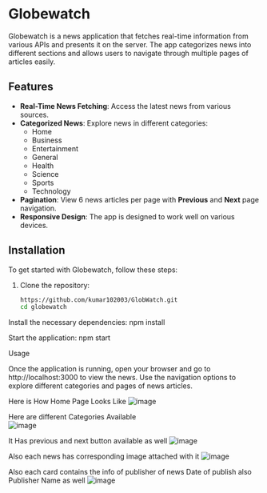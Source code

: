 # Globewatch

Globewatch is a news application that fetches real-time information from various APIs and presents it on the server. The app categorizes news into different sections and allows users to navigate through multiple pages of articles easily.

## Features

- **Real-Time News Fetching**: Access the latest news from various sources.
- **Categorized News**: Explore news in different categories:
  - Home
  - Business
  - Entertainment
  - General
  - Health
  - Science
  - Sports
  - Technology
- **Pagination**: View 6 news articles per page with **Previous** and **Next** page navigation.
- **Responsive Design**: The app is designed to work well on various devices.

## Installation

To get started with Globewatch, follow these steps:

1. Clone the repository:
   ```bash
   https://github.com/kumar102003/GlobWatch.git
   cd globewatch
Install the necessary dependencies:
npm install

Start the application:
npm start

Usage

Once the application is running, open your browser and go to http://localhost:3000 to view the news. Use the navigation options to explore different categories and pages of news articles.

Here is How Home Page Looks Like 
![image](https://github.com/user-attachments/assets/b437d5b5-0927-4053-af54-24e9d31f31eb)

Here are different Categories Available  
![image](https://github.com/user-attachments/assets/3f6a6a4f-755a-4846-869a-dd6b5f014f13)

It Has previous and next button available as well 
![image](https://github.com/user-attachments/assets/effdf07c-3ed6-4217-8171-5f2853af135d)

Also each news has corresponding image attached with it 
![image](https://github.com/user-attachments/assets/e6996152-75c1-47a8-8c31-f32d7a0d1b05)

Also each card contains the info of publisher of news Date of publish also Publisher Name as well 
![image](https://github.com/user-attachments/assets/815bad09-4750-463f-a8c1-fc2301fc6f56)
